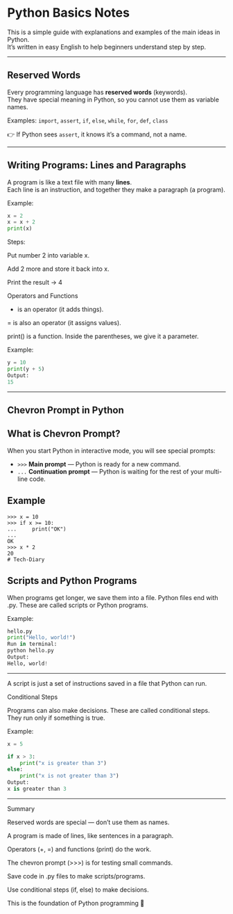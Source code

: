 # Python Basics Notes

This is a simple guide with explanations and examples of the main ideas in Python.  
It’s written in easy English to help beginners understand step by step.  

---

## Reserved Words

Every programming language has **reserved words** (keywords).  
They have special meaning in Python, so you cannot use them as variable names.

Examples: `import`, `assert`, `if`, `else`, `while`, `for`, `def`, `class`

👉 If Python sees `assert`, it knows it’s a command, not a name.

---

## Writing Programs: Lines and Paragraphs

A program is like a text file with many **lines**.  
Each line is an instruction, and together they make a paragraph (a program).

Example:

```python
x = 2
x = x + 2
print(x)
```
Steps:

Put number 2 into variable x.

Add 2 more and store it back into x.

Print the result → 4

Operators and Functions

+ is an operator (it adds things).

= is also an operator (it assigns values).

print() is a function. Inside the parentheses, we give it a parameter.

Example:
```python
y = 10
print(y + 5)
Output:
15
```
---

## Chevron Prompt in Python

## What is Chevron Prompt?

When you start Python in interactive mode, you will see special prompts:

- `>>>` **Main prompt** — Python is ready for a new command.  
- `...` **Continuation prompt** — Python is waiting for the rest of your multi-line code.  


## Example

```pycon
>>> x = 10
>>> if x >= 10:
...     print("OK")
...
OK
>>> x * 2
20
# Tech-Diary
```

## Scripts and Python Programs

When programs get longer, we save them into a file.
Python files end with .py. These are called scripts or Python programs.

Example:
```python
hello.py
print("Hello, world!")
Run in terminal:
python hello.py
Output:
Hello, world!
```
---
A script is just a set of instructions saved in a file that Python can run.

Conditional Steps

Programs can also make decisions.
These are called conditional steps. They run only if something is true.

Example:
```python
x = 5

if x > 3:
    print("x is greater than 3")
else:
    print("x is not greater than 3")
Output:
x is greater than 3
```
---
Summary

Reserved words are special — don’t use them as names.

A program is made of lines, like sentences in a paragraph.

Operators (+, =) and functions (print) do the work.

The chevron prompt (>>>) is for testing small commands.

Save code in .py files to make scripts/programs.

Use conditional steps (if, else) to make decisions.

This is the foundation of Python programming 🚀
